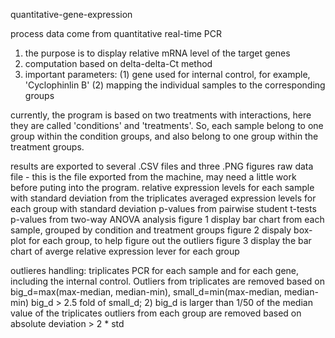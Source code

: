 
quantitative-gene-expression

process data come from quantitative real-time PCR

1. the purpose is to display relative mRNA level of the target genes
2. computation based on delta-delta-Ct method
3. important parameters:
(1) gene used for internal control, for example, 'Cyclophinlin B'
(2) mapping the individual samples to the corresponding groups

currently, the program is based on two treatments with interactions, here they are called 'conditions' and 'treatments'.
So, each sample belong to one group within the condition groups, and also belong to one group within the treatment groups.

results are exported to several .CSV files and three .PNG figures
raw data file - this is the file exported from the machine, may need a little work before puting into the program.
relative expression levels for each sample with standard deviation from the triplicates
averaged expression levels for each group with standard deviation
p-values from pairwise student t-tests
p-values from two-way ANOVA analysis
figure 1 display bar chart from each sample, grouped by condition and treatment groups
figure 2 dispaly box-plot for each group, to help figure out the outliers
figure 3 display the bar chart of averge relative expression lever for each group

outlieres handling:
triplicates PCR for each sample and for each gene, including the internal control. Outliers from triplicates are removed based on big_d=max(max-median, median-min), small_d=min(max-median, median-min) big_d > 2.5 fold of small_d; 2) big_d is larger than 1/50 of the median value of the triplicates
outliers from each group are removed based on absolute deviation > 2 * std
